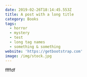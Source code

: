 ```yaml
---
date: 2019-02-26T18:14:45.553Z
title: A post with a long title
category: Books
tags:
  - horror
  - mystery
  - test
  - long tag names
  - something & something
website: 'https://getbootstrap.com'
image: /img/stock.jpg
---
```

ffffdf
